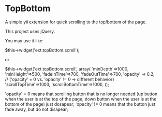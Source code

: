 TopBottom
=========

A simple yii extension for quick scrolling to the top/bottom of the page.

This project uses jQuery.

You may use it like:

$this->widget('ext.topBottom.scroll');

or


$this->widget('ext.topBottom.scroll', array(
        'minDepth'=>1000, 
        'minHeight'=>500,
        'fadeInTime'=>700,
        'fadeOutTime'=>700,
        'opacity' => 0.2, // ('opacity' = 0 vs. 'opacity' != 0 => different behavior)
        'scrollTopTime'=>1000,
        'scrollBottomTime'=>1000,
    ));
    
'opacity' = 0 means that scrolling button that is no longer needed (up button when the user is at the top of the page; 
down button when the user is at the bottom of the page) just dosapear;
'opacity' != 0 means that the button just fade away, but do not disapear;

